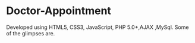 # Doctor-Appointment
Developed using HTML5, CSS3, JavaScript, PHP 5.0+,AJAX ,MySql.
Some of the glimpses are.
